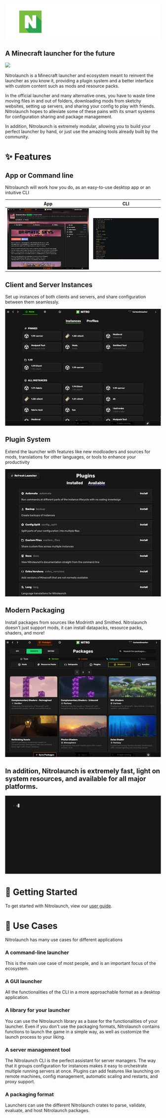 ![Nitrolaunch Logo](docs/assets/LogoLarge.png)

## **A Minecraft launcher for the future**

[![](https://dcbadge.limes.pink/api/server/https://discord.gg/25fhkjeTvW)](https://discord.gg/25fhkjeTvW)

Nitrolaunch is a Minecraft launcher and ecosystem meant to reinvent the launcher as you know it, providing a plugin system and a better interface with custom content such as mods and resource packs.

In the official launcher and many alternative ones, you have to waste time moving files in and out of folders, downloading mods from sketchy websites, setting up servers, and sharing your config to play with friends. Nitrolaunch hopes to alleviate some of these pains with its smart systems for configuration sharing and package management.

In addition, Nitrolaunch is extremely modular, allowing you to build your perfect launcher by hand, or just use the amazing tools already built by the community.

# ✨ Features

## App or Command line

Nitrolaunch will work how you do, as an easy-to-use desktop app or an intuitive CLI

|                      App                      |                    CLI                    |
| :-------------------------------------------: | :---------------------------------------: |
| ![](docs/assets/screenshots/package_page.png) | ![](docs/assets/screenshots/cli_list.png) |

## Client and Server Instances

Set up instances of both clients and servers, and share configuration between them seamlessly.

![](docs/assets/screenshots/instances.png)

## Plugin System

Extend the launcher with features like new modloaders and sources for mods, translations for other languages, or tools to enhance your productivity

![](docs/assets/screenshots/plugins.png)

## Modern Packaging

Install packages from sources like Modrinth and Smithed. Nitrolaunch doesn't just support mods, it can install datapacks, resource packs, shaders, and more!

![](docs/assets/screenshots/gui_packages.png)

## In addition, Nitrolaunch is extremely fast, light on system resources, and available for all major platforms.

![](docs/assets/screenshots/launch.gif)

# 🚀 Getting Started

To get started with Nitrolaunch, view our [user guide](https://nitrolaunch.github.io/nitrolaunch/docs/guide/).

# 👷 Use Cases

Nitrolaunch has many use cases for different applications

### A command-line launcher

This is the main use case of most people, and is an important focus of the ecosystem.

### A GUI launcher

All the functionalities of the CLI in a more approachable format as a desktop application.

### A library for your launcher

You can use the Nitrolaunch library as a base for the functionalities of your launcher. Even if you don't use the packaging formats, Nitrolaunch contains functions to launch the game in a simple way, as well as customize the launch process to your liking.

### A server management tool

The Nitrolaunch CLI is the perfect assistant for server managers. The way that it groups configuration for instances makes it easy to orchestrate multiple running servers at once. Plugins can add features like launching on remote machines, config management, automatic scaling and restarts, and proxy support.

### A packaging format

Launchers can use the different Nitrolaunch crates to parse, validate, evaluate, and host Nitrolaunch packages.
